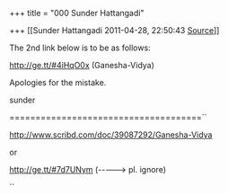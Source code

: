 +++
title = "000 Sunder Hattangadi"

+++
[[Sunder Hattangadi	2011-04-28, 22:50:43 [Source](https://groups.google.com/g/samskrita/c/O8XzxnUaOIU)]]



The 2nd link below is to be as follows:



<http://ge.tt/#4iHqO0x> (Ganesha-Vidya)  



Apologies for the mistake.





sunder



=====================================``



<http://www.scribd.com/doc/39087292/Ganesha-Vidya>



or



<http://ge.tt/#7d7UNym> (-----> pl. ignore)

``





